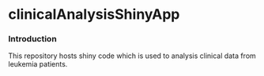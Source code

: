 # clinicalAnalysisShinyApp

### Introduction

This repository hosts shiny code which is used to analysis clinical data from leukemia patients.